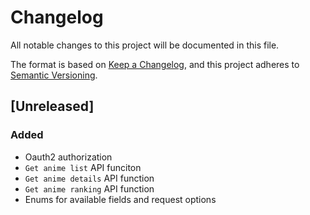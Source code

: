 # Changelog

All notable changes to this project will be documented in this file.

The format is based on [Keep a Changelog](https://keepachangelog.com/en/1.0.0/),
and this project adheres to [Semantic Versioning](https://semver.org/spec/v2.0.0.html).

## [Unreleased]
### Added
- Oauth2 authorization 
- `Get anime list` API funciton
- `Get anime details` API function
- `Get anime ranking` API function
- Enums for available fields and request options
